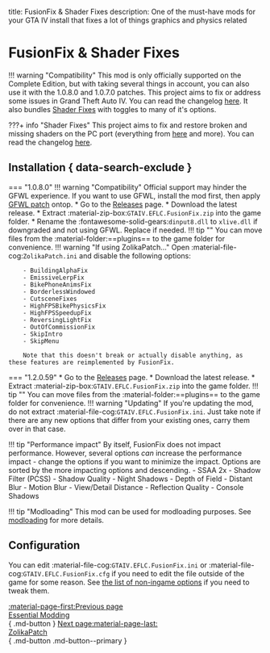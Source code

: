 title: FusionFix & Shader Fixes
description: One of the must-have mods for your GTA IV install that fixes a lot of things graphics and physics related

# FusionFix & Shader Fixes
!!! warning "Compatibility"
    This mod is only officially supported on the Complete Edition, but with taking several things in account, you can also use it with the 1.0.8.0 and 1.0.7.0 patches.
This project aims to fix or address some issues in Grand Theft Auto IV. You can read the changelog [here](https://github.com/ThirteenAG/GTAIV.EFLC.FusionFix/tree/master#coregameplay-changelog). It also bundles [Shader Fixes](https://github.com/Parallellines0451/GTAIV.ShaderFixesCollection) with toggles to many of it's options.

???+ info "Shader Fixes"
    This project aims to fix and restore broken and missing shaders on the PC port (everything from [here](https://libertycity-ru.translate.goog/gta-4/articles/4346-gta-iv-complete-edition-xbox-protiv-pc.html?_x_tr_sl=ru&_x_tr_tl=en&_x_tr_hl=pt-BR) and more). You can read the changelog [here](https://github.com/Parallellines0451/GTAIV.ShaderFixesCollection/blob/main/README.md#feature-list).

## Installation { data-search-exclude }
=== "1.0.8.0"
    !!! warning "Compatibility"
        Official support may hinder the GFWL experience. If you want to use GFWL, install the mod first, then apply [GFWL patch](https://github.com/gillian-guide/GTAIV.EFLC.FusionFix-GFWL) ontop.
    * Go to the [Releases](https://github.com/ThirteenAG/GTAIV.EFLC.FusionFix/releases) page.
    * Download the latest release.
    * Extract :material-zip-box:`GTAIV.EFLC.FusionFix.zip` into the game folder.
    * Rename the :fontawesome-solid-gears:`dinput8.dll` to `xlive.dll` if downgraded and not using GFWL. Replace if needed.
    !!! tip ""
        You can move files from the :material-folder:==plugins== to the game folder for convenience.
    !!! warning "If using ZolikaPatch..."
        Open :material-file-cog:`ZolikaPatch.ini` and disable the following options:

        - BuildingAlphaFix
        - EmissiveLerpFix
        - BikePhoneAnimsFix
        - BorderlessWindowed
        - CutsceneFixes
        - HighFPSBikePhysicsFix
        - HighFPSSpeedupFix
        - ReversingLightFix
        - OutOfCommissionFix
        - SkipIntro
        - SkipMenu

        Note that this doesn't break or actually disable anything, as these features are reimplemented by FusionFix.
=== "1.2.0.59"
    * Go to the [Releases](https://github.com/ThirteenAG/GTAIV.EFLC.FusionFix/releases) page.
    * Download the latest release.
    * Extract :material-zip-box:`GTAIV.EFLC.FusionFix.zip` into the game folder.
    !!! tip ""
        You can move files from the :material-folder:==plugins== to the game folder for convenience.
!!! warning "Updating"
    If you're updating the mod, do not extract :material-file-cog:`GTAIV.EFLC.FusionFix.ini`. Just take note if there are any new options that differ from your existing ones, carry them over in that case.

!!! tip "Performance impact"
    By itself, FusionFix does not impact performance. However, several options *can* increase the performance impact - change the options if you want to minimize the impact. Options are sorted by the more impacting options and descending.
    - SSAA 2x
    - Shadow Filter (PCSS)
    - Shadow Quality
    - Night Shadows
    - Depth of Field
    - Distant Blur
    - Motion Blur
    - View/Detail Distance
    - Reflection Quality
    - Console Shadows

!!! tip "Modloading"
    This mod can be used for modloading purposes. See [modloading](extras/modloading.md) for more details.

## Configuration
You can edit :material-file-cog:`GTAIV.EFLC.FusionFix.ini` or :material-file-cog:`GTAIV.EFLC.FusionFix.cfg` if you need to edit the file outside of the game for some reason. See [the list of non-ingame options](https://github.com/ThirteenAG/GTAIV.EFLC.FusionFix?tab=readme-ov-file#details) if you need to tweak them.

[:material-page-first:Previous page <br>Essential Modding</br>](index.md){ .md-button } [Next page:material-page-last: <br>ZolikaPatch</br>](zolikapatch.md){ .md-button .md-button--primary }